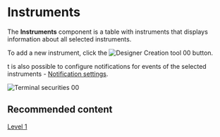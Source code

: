 # Instruments

The **Instruments** component is a table with instruments that displays information about all selected instruments.

To add a new instrument, click the ![Designer Creation tool 00](~/images/Designer_Creation_tool_00.png) button. 

t is also possible to configure notifications for events of the selected instruments \- [Notification settings](Designer_notification_Setting.md).

![Terminal securities 00](~/images/Terminal_securities_00.png)

## Recommended content

[Level 1](Terminal_level1.md)
